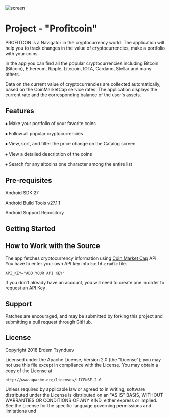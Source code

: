 ![screen](../master/art/promo_logo.png)

Project - "Profitcoin"
=========================

PROFITCON is a Navigator in the cryptocurrency world. The application will help you to track changes in the value of cryptocurrencies, make a portfolio with your coins.

In the app you can find all the popular cryptocurrencies including Bitcoin (Bitcoin), Ethereum, Ripple, Litecoin, IOTA, Cardano, Stellar and many others.

Data on the current value of cryptocurrencies are collected automatically, based on the CoinMarketCap service rates. The application displays the current rate and the corresponding balance of the user's assets.

Features
--------------

⦁	Make your portfolio of your favorite coins

⦁	Follow all popular cryptocurrencies

⦁	View, sort, and filter the price change on the Catalog screen

⦁	View a detailed description of the coins

⦁	Search for any altcoins one character among the entire list

Pre-requisites
--------------
Android SDK 27

Android Build Tools v27.1.1

Android Support Repository

Getting Started
---------------

## How to Work with the Source
The app fetches cryptocurrency information using [Coin Market Cap](https://pro.coinmarketcap.com/api/v1) API.
You have to enter your own API key into `build.gradle` file.

```gradle.properties
API_KEY="ADD YOUR API KEY"
```

If you don’t already have an account, you will need to create one in order to request an [API Key](https://www.themoviedb.org/documentation/api) .

Support
-------
Patches are encouraged, and may be submitted by forking this project and submitting a pull request through GitHub. 

License
-------
Copyright 2018 Erdem Tsynduev

Licensed under the Apache License, Version 2.0 (the "License");
you may not use this file except in compliance with the License.
You may obtain a copy of the License at

    http://www.apache.org/licenses/LICENSE-2.0

Unless required by applicable law or agreed to in writing, software
distributed under the License is distributed on an "AS IS" BASIS,
WITHOUT WARRANTIES OR CONDITIONS OF ANY KIND, either express or implied.
See the License for the specific language governing permissions and
limitations und